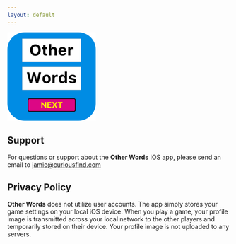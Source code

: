 ```yaml
---
layout: default
---
```


![Other Words Icon](/images/other-words-icon@2x.png)

## Support

For questions or support about the **Other Words** iOS app, please send an email to jamie@curiousfind.com

## Privacy Policy

**Other Words** does not utilize user accounts. The app simply stores your game settings on your local iOS device.
When you play a game, your profile image is transmitted across your local network to the other players and temporarily stored on their device. Your profile image is not uploaded to any servers.



